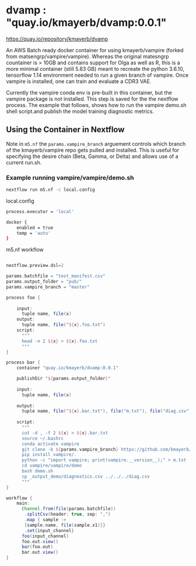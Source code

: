 # dvamp : "quay.io/kmayerb/dvamp:0.0.1"

<https://quay.io/repository/kmayerb/dvamp>

An AWS Batch ready docker container for using kmayerb/vampire (forked from matsengrp/vampire/vampire). Whereas the original matesngrp countainer is > 10GB and contains support for Olga as well as R, this is a more minimal container (still 5.83 GB) meant to recreate the python 3.6.10, tensorflow 1.14 environment needed to run a given branch of vampire. Once vampire is installed, one can train and evaluate a CDR3 VAE.

Currently the vampire conda env is pre-built in this container, but the vampire package is not installed. This step is saved for the the nextflow process. The example that follows, shows how to run the vampire demo.sh shell script.and publish the model training diagnostic metrics.

## Using the Container in Nextflow

Note in `m5.nf` the `params.vampire_branch` arguement controls which branch of the kmayerb/vampire repo gets pulled and installed. This is useful for specifying the desire chain (Beta, Gamma, or Delta) and allows use of a current run.sh.

### Example running vampire/vampire/demo.sh

```bash
nextflow run m5.nf -c local.config
```

local.config
```bash
process.executor = 'local'

docker {
    enabled = true
    temp = 'auto'
}

```

m5.nf workflow
```groovy

nextflow.preview.dsl=2

params.batchfile = "test_manifest.csv"
params.output_folder = "pub/"
params.vampire_branch = "master"

process foo {
    
    input:
      tuple name, file(x)
    output:
      tuple name, file("${x}.foo.txt")
    script:
      """
      head -n 2 ${x} > ${x}.foo.txt
      """
}

process bar {
    container "quay.io/kmayerb/dvamp:0.0.1"

    publishDir "${params.output_folder}"
    
    input:
      tuple name, file(x)
    
    output:
      tuple name, file("${x}.bar.txt"), file("m.txt"), file("diag.csv")
    
    script:
      """
      cut -d , -f 2 ${x} > ${x}.bar.txt 
      source ~/.bashrc
      conda activate vampire
      git clone -b ${params.vampire_branch} https://github.com/kmayerb/vampire.git
      pip install vampire/.
      python -c "import vampire; print(vampire.__version__);" > m.txt
      cd vampire/vampire/demo
      bash demo.sh
      cp _output_demo/diagnostics.csv ../../../diag.csv
      """
}

workflow {
    main:
      Channel.from(file(params.batchfile))
       .splitCsv(header: true, sep: ",")
       .map { sample ->
       [sample.name, file(sample.x1)]}
       .set{input_channel}
      foo(input_channel)
      foo.out.view()
      bar(foo.out)
      bar.out.view()
}

```


